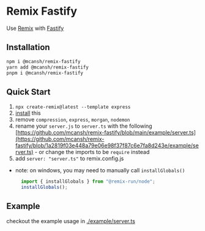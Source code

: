# Remix Fastify

Use [Remix](https://remix.run) with [Fastify](http://fastify.io)

## Installation

```sh
npm i @mcansh/remix-fastify
yarn add @mcansh/remix-fastify
pnpm i @mcansh/remix-fastify
```

## Quick Start

1. `npx create-remix@latest --template express`
2. [install](#installation) this
3. remove `compression`, `express`, `morgan`, `nodemon`
4. rename your `server.js` to `server.ts` with the following [https://github.com/mcansh/remix-fastify/blob/main/example/server.ts](https://github.com/mcansh/remix-fastify/blob/1a2819f03e448a79e06e98f37f87c6e7fa8d243e/example/server.ts) - or change the imports to be `require` instead
5. add `server: "server.ts"` to remix.config.js
  - note: on windows, you may need to manually call `installGlobals()`
    ```ts
      import { installGlobals } from "@remix-run/node";
      installGlobals();
    ```

## Example

checkout the example usage in [./example/server.ts](https://github.com/mcansh/remix-fastify/tree/1a2819f03e448a79e06e98f37f87c6e7fa8d243e/example)
